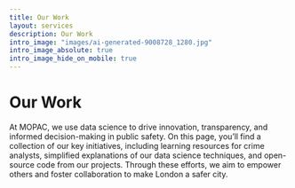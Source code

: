 ```yaml
---
title: Our Work
layout: services
description: Our Work
intro_image: "images/ai-generated-9008728_1280.jpg"
intro_image_absolute: true
intro_image_hide_on_mobile: true
---
```


# Our Work

At MOPAC, we use data science to drive innovation, transparency, and informed decision-making in public safety. On this page, you’ll find a collection of our key initiatives, including learning resources for crime analysts, simplified explanations of our data science techniques, and open-source code from our projects. Through these efforts, we aim to empower others and foster collaboration to make London a safer city.